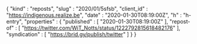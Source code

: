 {
  "kind" : "reposts",
  "slug" : "2020/01/5sfsb",
  "client_id" : "https://indigenous.realize.be",
  "date" : "2020-01-30T08:19:00Z",
  "h" : "h-entry",
  "properties" : {
    "published" : [ "2020-01-30T08:19:00Z" ],
    "repost-of" : [ "https://twitter.com/WiT_Notts/status/1222792815618482176" ],
    "syndication" : [ "https://brid.gy/publish/twitter" ]
  }
}
